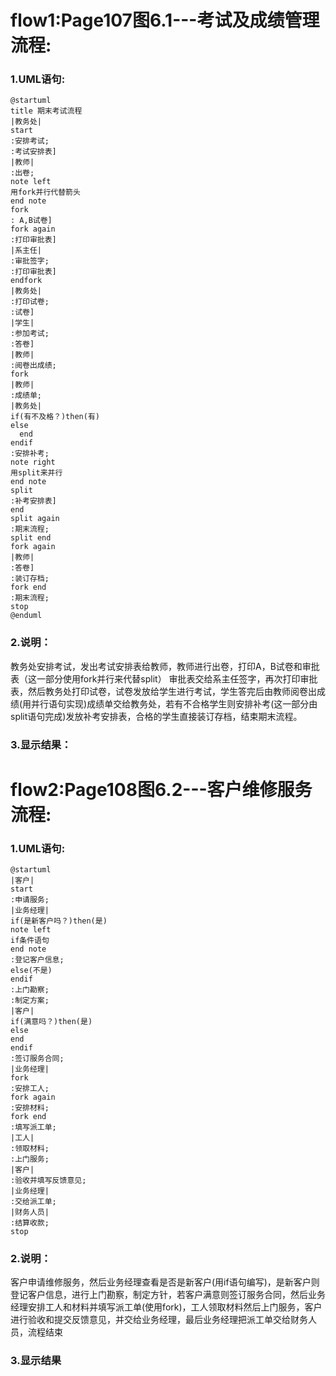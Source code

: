 # flow1:Page107图6.1---考试及成绩管理流程:
### 1.UML语句:
```
@startuml
title 期末考试流程
|教务处|
start
:安排考试;
:考试安排表]
|教师|
:出卷;
note left
用fork并行代替箭头
end note
fork
: A,B试卷]
fork again
:打印审批表]
|系主任|
:审批签字;
:打印审批表]
endfork
|教务处|
:打印试卷;
:试卷]
|学生|
:参加考试;
:答卷]
|教师|
:阅卷出成绩;
fork
|教师|
:成绩单;
|教务处|
if(有不及格？)then(有)
else
  end
endif
:安排补考;
note right
用split来并行
end note
split
:补考安排表]
end
split again
:期末流程;
split end
fork again
|教师|
:答卷]
:装订存档;
fork end
:期末流程;
stop
@enduml
```
### 2.说明：
教务处安排考试，发出考试安排表给教师，教师进行出卷，打印A，B试卷和审批表（这一部分使用fork并行来代替split）
审批表交给系主任签字，再次打印审批表，然后教务处打印试卷，试卷发放给学生进行考试，学生答完后由教师阅卷出成绩(用并行语句实现)成绩单交给教务处，若有不合格学生则安排补考(这一部分由split语句完成)发放补考安排表，合格的学生直接装订存档，结束期末流程。
### 3.显示结果：

# flow2:Page108图6.2---客户维修服务流程:
### 1.UML语句:
```
@startuml
|客户|
start
:申请服务;
|业务经理|
if(是新客户吗？)then(是)
note left
if条件语句
end note
:登记客户信息;
else(不是)
endif
:上门勘察;
:制定方案;
|客户|
if(满意吗？)then(是)
else
end
endif
:签订服务合同;
|业务经理|
fork
:安排工人;
fork again 
:安排材料;
fork end
:填写派工单;
|工人|
:领取材料;
:上门服务;
|客户|
:验收并填写反馈意见;
|业务经理|
:交给派工单;
|财务人员|
:结算收款;
stop
```
### 2.说明：
客户申请维修服务，然后业务经理查看是否是新客户(用if语句编写)，是新客户则登记客户信息，进行上门勘察，制定方针，若客户满意则签订服务合同，然后业务经理安排工人和材料并填写派工单(使用fork)，工人领取材料然后上门服务，客户进行验收和提交反馈意见，并交给业务经理，最后业务经理把派工单交给财务人员，流程结束
### 3.显示结果


